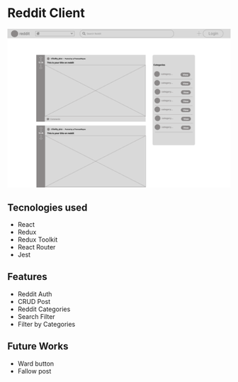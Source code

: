 # Reddit Client

![wireframe](wireframe.png)

## Tecnologies used

- React
- Redux
- Redux Toolkit
- React Router
- Jest

## Features

- Reddit Auth
- CRUD Post 
- Reddit Categories
- Search Filter
- Filter by Categories

## Future Works

- Ward button
- Fallow post

